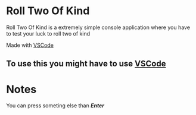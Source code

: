 # Roll Two Of Kind
Roll Two Of Kind is a extremely simple console application where you have to test your luck to roll two of kind

Made with [VSCode](https://code.visualstudio.com/)

## To use this you might have to use [VSCode](https://code.visualstudio.com/)

# Notes
You can press someting else than **_Enter_**
